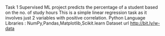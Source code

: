 Task 1 
Supervised ML project predicts the percentage of a student based on the no. of study hours
This is a simple linear regression task as it involves just 2 variables with positive correlation.
Python Language 
Libraries : NumPy,Pandas,Matplotlib,Scikit.learn
Dataset url
http://bit.ly/w-data
